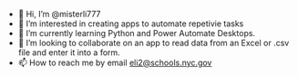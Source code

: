 - 👋 Hi, I’m @misterli777
- 👀 I’m interested in creating apps to automate repetivie tasks
- 🌱 I’m currently learning Python and Power Automate Desktops.
- 💞️ I’m looking to collaborate on an app to read data from an Excel or .csv file and enter it into a form.
- 📫 How to reach me by email eli2@schools.nyc.gov

<!---
misterli777/misterli777 is a ✨ special ✨ repository because its `README.md` (this file) appears on your GitHub profile.
You can click the Preview link to take a look at your changes.
--->
